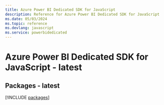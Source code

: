 ```yaml
---
title: Azure Power BI Dedicated SDK for JavaScript
description: Reference for Azure Power BI Dedicated SDK for JavaScript
ms.date: 05/03/2024
ms.topic: reference
ms.devlang: javascript
ms.service: powerbidedicated
---
```

# Azure Power BI Dedicated SDK for JavaScript - latest
## Packages - latest
[!INCLUDE [packages](power-bi-dedicated-index.md)]